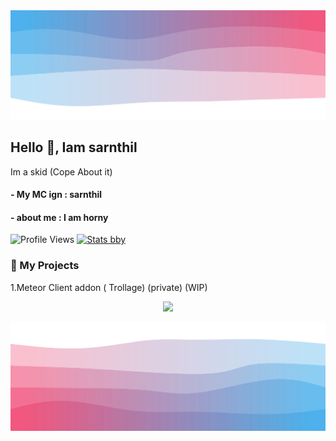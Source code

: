 <img src="/top.svg"/>

## Hello 👋, Iam sarnthil

Im a skid (Cope About it)

#### - My MC ign : sarnthil
#### - about me : I am horny
![Profile Views](https://komarev.com/ghpvc/?username=sarnthilIsHorny)
[![Stats bby](https://github-readme-stats.vercel.app/api?username=sarnthilIsHorny&theme=nightowl)](https://github.com/anuraghazra/github-readme-stats)             
### 🚀 My Projects
1.Meteor Client addon ( Trollage) (private) (WIP)
<p align="center">
  <img src="https://count.getloli.com/get/@sarnthilIsHorny?theme=gelbooru" />
</p>

<img src="/bottom.svg"/>
